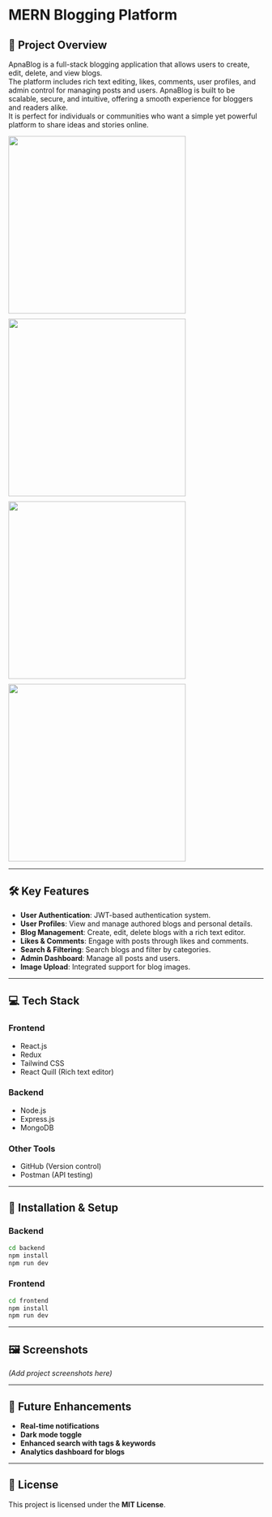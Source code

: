 # **MERN Blogging Platform**

## 📄 Project Overview
ApnaBlog is a full-stack blogging application that allows users to create, edit, delete, and view blogs.  
The platform includes rich text editing, likes, comments, user profiles, and admin control for managing posts and users.
ApnaBlog is built to be scalable, secure, and intuitive, offering a smooth experience for bloggers and readers alike.  
It is perfect for individuals or communities who want a simple yet powerful platform to share ideas and stories online.  

<div style="display: flex; flex-wrap: wrap; gap: 10px;">
  <img src="https://github.com/user-attachments/assets/82d088d3-db22-4c52-af11-8eeb85604e9b" width="350">
  <img src="https://github.com/user-attachments/assets/3ab9cd86-a8d4-43f6-895c-d01ba28d63af" width="350">
  <img src="https://github.com/user-attachments/assets/f109ff82-95dd-47ac-85bc-b06377563372" width="350">
  <img src="https://github.com/user-attachments/assets/d58582b5-6181-456c-acd3-0c9f3dc1c887" width="350">
</div>


---


## **🛠 Key Features**

- **User Authentication**: JWT-based authentication system.  
- **User Profiles**: View and manage authored blogs and personal details.  
- **Blog Management**: Create, edit, delete blogs with a rich text editor.  
- **Likes & Comments**: Engage with posts through likes and comments.  
- **Search & Filtering**: Search blogs and filter by categories.  
- **Admin Dashboard**: Manage all posts and users.  
- **Image Upload**: Integrated support for blog images.

---

## **💻 Tech Stack**

### **Frontend**
- React.js  
- Redux  
- Tailwind CSS  
- React Quill (Rich text editor)  

### **Backend**
- Node.js  
- Express.js  
- MongoDB  

### **Other Tools**
- GitHub (Version control)  
- Postman (API testing)  

---

## **🚀 Installation & Setup**

### **Backend**
```bash
cd backend
npm install
npm run dev
```

### **Frontend**
```bash
cd frontend
npm install
npm run dev
```


---

## 🖼 Screenshots
*(Add project screenshots here)*

---

## 📌 Future Enhancements
- **Real-time notifications**  
- **Dark mode toggle**  
- **Enhanced search with tags & keywords**  
- **Analytics dashboard for blogs**

---

## 📜 License
This project is licensed under the **MIT License**.
